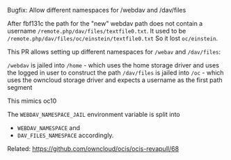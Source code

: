 Bugfix: Allow different namespaces for /webdav and /dav/files

After fbf131c the path for the "new" webdav path does not contain a username `/remote.php/dav/files/textfile0.txt`. It used to be `/remote.php/dav/files/oc/einstein/textfile0.txt` So it lost `oc/einstein`.

This PR allows setting up different namespaces for `/webav` and `/dav/files`:

`/webdav` is jailed into `/home` - which uses the home storage driver and uses the logged in user to construct the path
`/dav/files` is jailed into `/oc` - which uses the owncloud storage driver and expects a username as the first path segment

This mimics oc10

The `WEBDAV_NAMESPACE_JAIL` environment variable is split into
- `WEBDAV_NAMESPACE` and
- `DAV_FILES_NAMESPACE` accordingly.

Related: https://github.com/owncloud/ocis/ocis-revapull/68
